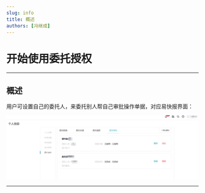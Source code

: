 ```yaml
---
slug: info
title: 概述
authors: [冯继成]
---
```


# 开始使用委托授权

---
## 概述

用户可设置自己的委托人，来委托别人帮自己审批操作单据，对应易快报界面：

![image](images/delegate.png)

---